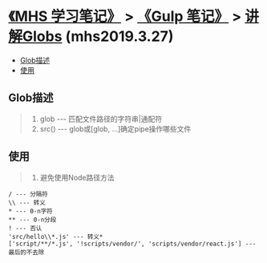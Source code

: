# [《MHS 学习笔记》] > [《Gulp 笔记》] > [讲解Globs] (mhs2019.3.27)

- [Glob描述]
- [使用]

## <span id="description">Glob描述</span>
> 1. glob --- 匹配文件路径的字符串|通配符
> 2. src() --- glob或[glob, ...]确定pipe操作哪些文件

## <span id="use">使用</span>
> 1. 避免使用Node路径方法
```
/ --- 分隔符
\\ --- 转义
* --- 0-n字符
** --- 0-n分段
! --- 否认
'src/hello\\*.js' --- 转义*
['script/**/*.js', '!scripts/vendor/', 'scripts/vendor/react.js'] --- 最后的不去除
```

##
[《MHS 学习笔记》]: https://mhsnet.github.io/mhsstudynotes/ "《MHS 学习笔记》"
[《Gulp 笔记》]: https://mhsnet.github.io/mhsstudynotes/tools/build/gulp/index.html "《Gulp 笔记》"
[讲解Globs]: https://mhsnet.github.io/mhsstudynotes/tools/build/gulp/explain-globs.html "讲解Globs"

[Glob描述]: https://mhsnet.github.io/mhsstudynotes/tools/build/gulp/explain-globs.html#description "Glob描述"
[使用]: https://mhsnet.github.io/mhsstudynotes/tools/build/gulp/explain-globs.html#use "使用"
